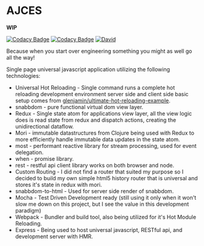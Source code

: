 # AJCES
**WIP**

[![Codacy Badge](https://api.codacy.com/project/badge/grade/bfe1f76098834c8490f786e4a677e13a)](https://www.codacy.com/app/andyrjohnson82/snabbdom-redux-mori-starter-kit)
[![Codacy Badge](https://api.codacy.com/project/badge/coverage/bfe1f76098834c8490f786e4a677e13a)](https://www.codacy.com/app/andyrjohnson82/snabbdom-redux-mori-starter-kit)
[![David](https://david-dm.org/andyrj/snabbdom-redux-mori-starter-kit.svg)](https://david-dm.org/andyrj/snabbdom-redux-mori-starter-kit)


Because when you start over engineering something you might as well go all the way!

Single page universal javascript application utilizing the following technologies:
* Universal Hot Reloading - Single command runs a complete hot reloading development environment server side and client side basic setup comes from [glenjamin/ultimate-hot-reloading-example](https://github.com/glenjamin/ultimate-hot-reloading-example).
* snabbdom - pure functional virtual dom view layer.
* Redux - Single state atom for applications view layer, all the view logic does is read state from redux and dispatch actions, creating the unidirectional dataflow.
* Mori - immutable datastructures from Clojure being used with Redux to more efficiently handle immutable data updates in the state atom.
* most - performant reactive library for stream processing, used for event delegation.
* when - promise library.
* rest - restful api client library works on both browser and node.
* Custom Routing - I did not find a router that suited my purpose so I decided to build my own simple html5 history router that is universal and stores it's state in redux with mori.
* snabbdom-to-html - Used for server side render of snabbdom.
* Mocha - Test Driven Development ready (still using it only when it won't slow me down on this project, but I see the value in this development paradigm)
* Webpack - Bundler and build tool, also being utilized for it's Hot Module Reloading.
* Express - Being used to host universal javascript, RESTful api, and development server with HMR.
